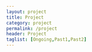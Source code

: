 ```yaml
---
layout: project
title: Project
category: project
permalink: /project
header: Project
taglist: [Ongoing,Past1,Past2]
---
```

